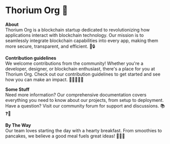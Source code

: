 # Thorium Org 🚀

**About**  
Thorium Org is a blockchain startup dedicated to revolutionizing how applications interact with blockchain technology. Our mission is to seamlessly integrate blockchain capabilities into every app, making them more secure, transparent, and efficient. 🌟🔒

**Contribution guidelines**  
We welcome contributions from the community! Whether you're a developer, designer, or blockchain enthusiast, there's a place for you at Thorium Org. Check out our contribution guidelines to get started and see how you can make an impact. 🤝👩‍💻👨‍💻

**Some Stuff**  
Need more information? Our comprehensive documentation covers everything you need to know about our projects, from setup to deployment. Have a question? Visit our community forum for support and discussions. 📚❓💬

**By The Way**  
Our team loves starting the day with a hearty breakfast. From smoothies to pancakes, we believe a good meal fuels great ideas! 🥞🍇🍹
